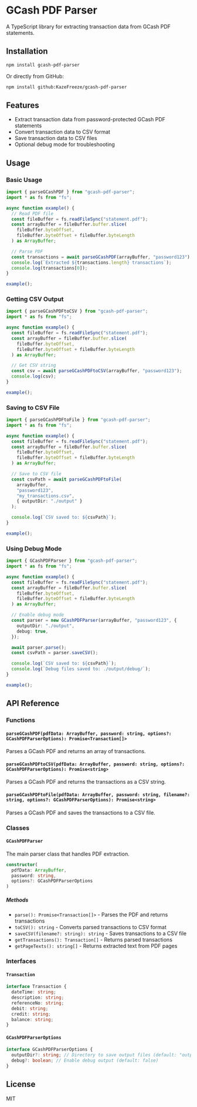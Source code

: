 # GCash PDF Parser

A TypeScript library for extracting transaction data from GCash PDF statements.

## Installation

```bash
npm install gcash-pdf-parser
```

Or directly from GitHub:

```bash
npm install github:KazeFreeze/gcash-pdf-parser
```

## Features

- Extract transaction data from password-protected GCash PDF statements
- Convert transaction data to CSV format
- Save transaction data to CSV files
- Optional debug mode for troubleshooting

## Usage

### Basic Usage

```typescript
import { parseGCashPDF } from "gcash-pdf-parser";
import * as fs from "fs";

async function example() {
  // Read PDF file
  const fileBuffer = fs.readFileSync("statement.pdf");
  const arrayBuffer = fileBuffer.buffer.slice(
    fileBuffer.byteOffset,
    fileBuffer.byteOffset + fileBuffer.byteLength
  ) as ArrayBuffer;

  // Parse PDF
  const transactions = await parseGCashPDF(arrayBuffer, "password123");
  console.log(`Extracted ${transactions.length} transactions`);
  console.log(transactions[0]);
}

example();
```

### Getting CSV Output

```typescript
import { parseGCashPDFtoCSV } from "gcash-pdf-parser";
import * as fs from "fs";

async function example() {
  const fileBuffer = fs.readFileSync("statement.pdf");
  const arrayBuffer = fileBuffer.buffer.slice(
    fileBuffer.byteOffset,
    fileBuffer.byteOffset + fileBuffer.byteLength
  ) as ArrayBuffer;

  // Get CSV string
  const csv = await parseGCashPDFtoCSV(arrayBuffer, "password123");
  console.log(csv);
}

example();
```

### Saving to CSV File

```typescript
import { parseGCashPDFtoFile } from "gcash-pdf-parser";
import * as fs from "fs";

async function example() {
  const fileBuffer = fs.readFileSync("statement.pdf");
  const arrayBuffer = fileBuffer.buffer.slice(
    fileBuffer.byteOffset,
    fileBuffer.byteOffset + fileBuffer.byteLength
  ) as ArrayBuffer;

  // Save to CSV file
  const csvPath = await parseGCashPDFtoFile(
    arrayBuffer,
    "password123",
    "my_transactions.csv",
    { outputDir: "./output" }
  );

  console.log(`CSV saved to: ${csvPath}`);
}

example();
```

### Using Debug Mode

```typescript
import { GCashPDFParser } from "gcash-pdf-parser";
import * as fs from "fs";

async function example() {
  const fileBuffer = fs.readFileSync("statement.pdf");
  const arrayBuffer = fileBuffer.buffer.slice(
    fileBuffer.byteOffset,
    fileBuffer.byteOffset + fileBuffer.byteLength
  ) as ArrayBuffer;

  // Enable debug mode
  const parser = new GCashPDFParser(arrayBuffer, "password123", {
    outputDir: "./output",
    debug: true,
  });

  await parser.parse();
  const csvPath = parser.saveCSV();

  console.log(`CSV saved to: ${csvPath}`);
  console.log(`Debug files saved to: ./output/debug/`);
}

example();
```

## API Reference

### Functions

#### `parseGCashPDF(pdfData: ArrayBuffer, password: string, options?: GCashPDFParserOptions): Promise<Transaction[]>`

Parses a GCash PDF and returns an array of transactions.

#### `parseGCashPDFtoCSV(pdfData: ArrayBuffer, password: string, options?: GCashPDFParserOptions): Promise<string>`

Parses a GCash PDF and returns the transactions as a CSV string.

#### `parseGCashPDFtoFile(pdfData: ArrayBuffer, password: string, filename?: string, options?: GCashPDFParserOptions): Promise<string>`

Parses a GCash PDF and saves the transactions to a CSV file.

### Classes

#### `GCashPDFParser`

The main parser class that handles PDF extraction.

```typescript
constructor(
  pdfData: ArrayBuffer,
  password: string,
  options?: GCashPDFParserOptions
)
```

##### Methods

- `parse(): Promise<Transaction[]>` - Parses the PDF and returns transactions
- `toCSV(): string` - Converts parsed transactions to CSV format
- `saveCSV(filename?: string): string` - Saves transactions to a CSV file
- `getTransactions(): Transaction[]` - Returns parsed transactions
- `getPageTexts(): string[]` - Returns extracted text from PDF pages

### Interfaces

#### `Transaction`

```typescript
interface Transaction {
  dateTime: string;
  description: string;
  referenceNo: string;
  debit: string;
  credit: string;
  balance: string;
}
```

#### `GCashPDFParserOptions`

```typescript
interface GCashPDFParserOptions {
  outputDir?: string; // Directory to save output files (default: "output")
  debug?: boolean; // Enable debug output (default: false)
}
```

## License

MIT
